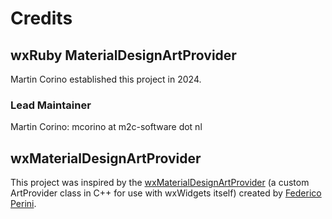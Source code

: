 
# Credits

## wxRuby MaterialDesignArtProvider

Martin Corino established this project in 2024.

### Lead Maintainer

Martin Corino: mcorino at m2c-software dot nl

## wxMaterialDesignArtProvider

This project was inspired by the [wxMaterialDesignArtProvider](https://github.com/perazz/wxMaterialDesignArtProvider)
(a custom ArtProvider class in C++ for use with wxWidgets itself) created by [Federico Perini](https://github.com/perazz).
